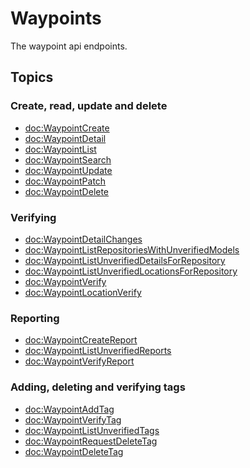 #  Waypoints

The waypoint api endpoints.

## Topics

### Create, read, update and delete

- <doc:WaypointCreate>
- <doc:WaypointDetail>
- <doc:WaypointList>
- <doc:WaypointSearch>
- <doc:WaypointUpdate>
- <doc:WaypointPatch>
- <doc:WaypointDelete>

### Verifying

- <doc:WaypointDetailChanges>
- <doc:WaypointListRepositoriesWithUnverifiedModels>
- <doc:WaypointListUnverifiedDetailsForRepository>
- <doc:WaypointListUnverifiedLocationsForRepository>
- <doc:WaypointVerify>
- <doc:WaypointLocationVerify>

### Reporting

- <doc:WaypointCreateReport>
- <doc:WaypointListUnverifiedReports>
- <doc:WaypointVerifyReport>

### Adding, deleting and verifying tags

- <doc:WaypointAddTag>
- <doc:WaypointVerifyTag>
- <doc:WaypointListUnverifiedTags>
- <doc:WaypointRequestDeleteTag>
- <doc:WaypointDeleteTag>
